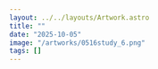 ```yaml
---
layout: ../../layouts/Artwork.astro
title: ""
date: "2025-10-05"
image: "/artworks/0516study_6.png"
tags: []
---
```


